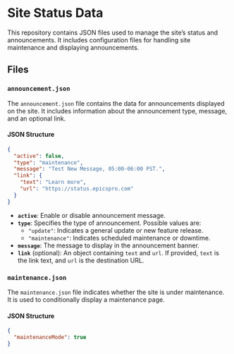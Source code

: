 # Site Status Data

This repository contains JSON files used to manage the site’s status and announcements. It includes configuration files for handling site maintenance and displaying announcements.

## Files

### `announcement.json`

The `announcement.json` file contains the data for announcements displayed on the site. It includes information about the announcement type, message, and an optional link.

#### JSON Structure

```json
{
  "active": false,
  "type": "maintenance",
  "message": "Test New Message, 05:00-06:00 PST.",
  "link": {
    "text": "Learn more",
    "url": "https://status.epicspro.com"
  }
}
```

- **`active`**: Enable or disable announcement message.
- **`type`**: Specifies the type of announcement. Possible values are:
  - `"update"`: Indicates a general update or new feature release.
  - `"maintenance"`: Indicates scheduled maintenance or downtime.
- **`message`**: The message to display in the announcement banner.
- **`link`** (optional): An object containing `text` and `url`. If provided, `text` is the link text, and `url` is the destination URL.

### `maintenance.json`

The `maintenance.json` file indicates whether the site is under maintenance. It is used to conditionally display a maintenance page.

#### JSON Structure

```json
{
  "maintenanceMode": true
}
```
